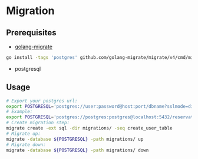 # Migration

## Prerequisites

- [golang-migrate](https://github.com/golang-migrate/migrate)

```sh
go install -tags 'postgres' github.com/golang-migrate/migrate/v4/cmd/migrate@latest
```

- postgresql

## Usage

```sh
# Export your postgres url:
export POSTGRESQL='postgres://user:password@host:port/dbname?sslmode=disable'
# Example:
export POSTGRESQL='postgres://postgres:postgres@localhost:5432/reservation?sslmode=disable'
# Create migration step:
migrate create -ext sql -dir migrations/ -seq create_user_table
# Migrate up:
migrate -database ${POSTGRESQL} -path migrations/ up
# Migrate down:
migrate -database ${POSTGRESQL} -path migrations/ down
```
